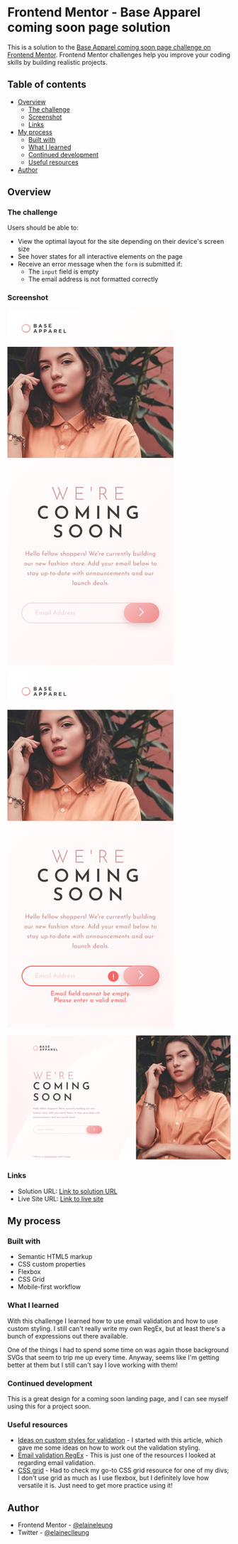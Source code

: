 # Frontend Mentor - Base Apparel coming soon page solution

This is a solution to the [Base Apparel coming soon page challenge on Frontend Mentor](https://www.frontendmentor.io/challenges/base-apparel-coming-soon-page-5d46b47f8db8a7063f9331a0). Frontend Mentor challenges help you improve your coding skills by building realistic projects. 

## Table of contents

- [Overview](#overview)
  - [The challenge](#the-challenge)
  - [Screenshot](#screenshot)
  - [Links](#links)
- [My process](#my-process)
  - [Built with](#built-with)
  - [What I learned](#what-i-learned)
  - [Continued development](#continued-development)
  - [Useful resources](#useful-resources)
- [Author](#author)

## Overview

### The challenge

Users should be able to:

- View the optimal layout for the site depending on their device's screen size
- See hover states for all interactive elements on the page
- Receive an error message when the `form` is submitted if:
  - The `input` field is empty
  - The email address is not formatted correctly

### Screenshot

![Mobile view of solution](./design/mobile.png)

![Mobile view of solution (active state)](./design/mobile-active.png)

![Desktop view of solution](./design/desktop.png)

### Links

- Solution URL: [Link to solution URL](https://www.frontendmentor.io/solutions/responsive-landing-page-using-flexbox-and-css-grid-to0RksRRE)
- Live Site URL: [Link to live site](https://elaineleung.github.io/frontendmentor/baseapparelcomingsoon/)

## My process

### Built with

- Semantic HTML5 markup
- CSS custom properties
- Flexbox
- CSS Grid
- Mobile-first workflow

### What I learned

With this challenge I learned how to use email validation and how to use custom styling. I still can't really write my own RegEx, but at least there's a bunch of expressions out there available.

One of the things I had to spend some time on was again those background SVGs that seem to trip me up every time. Anyway, seems like I'm getting better at them but I still can't say I love working with them!

### Continued development

This is a great design for a coming soon landing page, and I can see myself using this for a project soon.

### Useful resources

- [Ideas on custom styles for validation](https://webdesign.tutsplus.com/tutorials/html5-form-validation-with-the-pattern-attribute--cms-25145) - I started with this article, which gave me some ideas on how to work out the validation styling.
- [Email validation RegEx](https://www.w3resource.com/javascript/form/email-validation.php) - This is just one of the resources I looked at regarding email validation.
- [CSS grid](https://css-tricks.com/snippets/css/complete-guide-grid/) - Had to check my go-to CSS grid resource for one of my divs; I don't use grid as much as I use flexbox, but I definitely love how versatile it is. Just need to get more practice using it!


## Author

- Frontend Mentor - [@elaineleung](https://www.frontendmentor.io/profile/elaineleung)
- Twitter - [@elaineclleung](https://twitter.com/elaineclleung)


